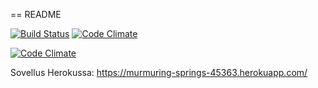 == README

[![Build Status](https://travis-ci.org/salae/wadror.svg?branch=master)](https://travis-ci.org/salae/wadror)
[![Code Climate](https://codeclimate.com/github/salae/wadror/badges/gpa.svg)](https://codeclimate.com/github/salae/wadror)

[![Code Climate](https://codeclimate.com/github/salae/wadror)](https://codeclimate.com/github/salae/wadror)

Sovellus Herokussa: https://murmuring-springs-45363.herokuapp.com/